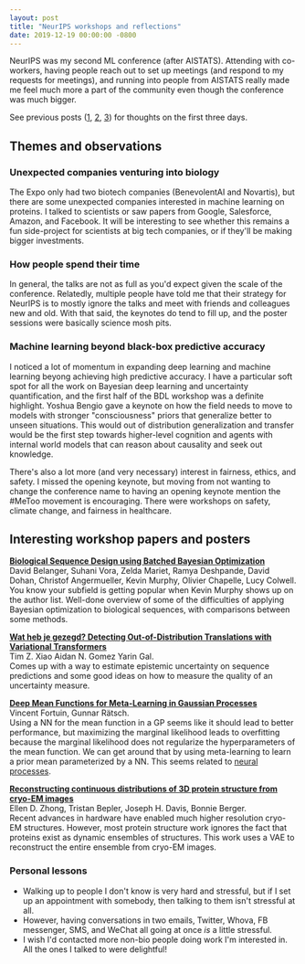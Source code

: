 ```yaml
---
layout: post
title: "NeurIPS workshops and reflections"
date: 2019-12-19 00:00:00 -0800
---
```


NeurIPS was my second ML conference (after AISTATS). Attending with co-workers, having people reach out to set up meetings (and respond to my requests for meetings), and running into people from AISTATS really made me feel much more a part of the community even though the conference was much bigger. 

See previous posts ([1](https://yangkky.github.io/2019/12/10/neurips-day-1.html), [2](https://yangkky.github.io/2019/12/12/neurips-day-2.html), [3](https://yangkky.github.io/2019/12/13/neurips-day-3.html)) for thoughts on the first three days. 

## Themes and observations

### Unexpected companies venturing into biology

The Expo only had two biotech companies (BenevolentAI and Novartis), but there are some unexpected companies interested in machine learning on proteins. I talked to scientists or saw papers from Google, Salesforce, Amazon, and Facebook. It will be interesting to see whether this remains a fun side-project for scientists at big tech companies, or if they'll be making bigger investments. 

### How people spend their time

In general, the talks are not as full as you'd expect given the scale of the conference. Relatedly, multiple people have told me that their strategy for NeurIPS is to mostly ignore the talks and meet with friends and colleagues new and old. With that said, the keynotes do tend to fill up, and the poster sessions were basically science mosh pits. 

### Machine learning beyond black-box predictive accuracy

I noticed a lot of momentum in expanding deep learning and machine learning beyong achieving high predictive accuracy. I have a particular soft spot for all the work on Bayesian deep learning and uncertainty quantification, and the first half of the BDL workshop was a definite highlight. Yoshua Bengio gave a keynote on how the field needs to move to models with stronger "consciousness" priors that generalize better to unseen situations. This would out of distribution generalization and transfer would be the first step towards higher-level cognition and agents with internal world models that can reason about causality and seek out knowledge. 

There's also a lot more (and very necessary) interest in fairness, ethics, and safety. I missed the opening keynote, but moving from not wanting to change the conference name to having an opening keynote mention the #MeToo movement is encouraging. There were workshops on safety, climate change, and fairness in healthcare. 

## Interesting workshop papers and posters

[**Biological Sequence Design using Batched Bayesian Optimization**](https://ml4physicalsciences.github.io/files/NeurIPS_ML4PS_2019_141.pdf)  
David Belanger, Suhani Vora, Zelda Mariet, Ramya Deshpande, David Dohan, Christof Angermueller, Kevin Murphy, Olivier Chapelle, Lucy Colwell.  
You know your subfield is getting popular when Kevin Murphy shows up on the author list. Well-done overview of some of the difficulties of applying Bayesian optimization to biological sequences, with comparisons between some methods. 

[**Wat heb je gezegd? Detecting Out-of-Distribution Translations with Variational Transformers**](http://bayesiandeeplearning.org/2019/papers/90.pdf)  
Tim Z. Xiao Aidan N. Gomez Yarin Gal.  
Comes up with a way to estimate epistemic uncertainty on sequence predictions and some good ideas on how to measure the quality of an uncertainty measure. 

[**Deep Mean Functions for Meta-Learning in Gaussian Processes**](https://arxiv.org/abs/1901.08098)  
Vincent Fortuin, Gunnar Rätsch.  
Using a NN for the mean function in a GP seems like it should lead to better performance, but maximizing the marginal likelihood leads to overfitting because the marginal likelihood does not regularize the hyperparameters of the mean function. We can get around that by using meta-learning to learn a prior mean parameterized by a NN. This seems related to [neural processes](https://arxiv.org/abs/1807.01622). 

[**Reconstructing continuous distributions of 3D protein structure from cryo-EM images**](https://arxiv.org/abs/1909.05215)  
Ellen D. Zhong, Tristan Bepler, Joseph H. Davis, Bonnie Berger.  
Recent advances in hardware have enabled much higher resolution cryo-EM structures. However, most protein structure work ignores the fact that proteins exist as dynamic ensembles of structures. This work uses a VAE to reconstruct the entire ensemble from cryo-EM images. 


### Personal lessons

- Walking up to people I don't know is very hard and stressful, but if I set up an appointment with somebody, then talking to them isn't stressful at all. 
- However, having conversations in two emails, Twitter, Whova, FB messenger, SMS, and WeChat all going at once *is* a little stressful. 
- I wish I'd contacted more non-bio people doing work I'm interested in. All the ones I talked to were delightful! 
